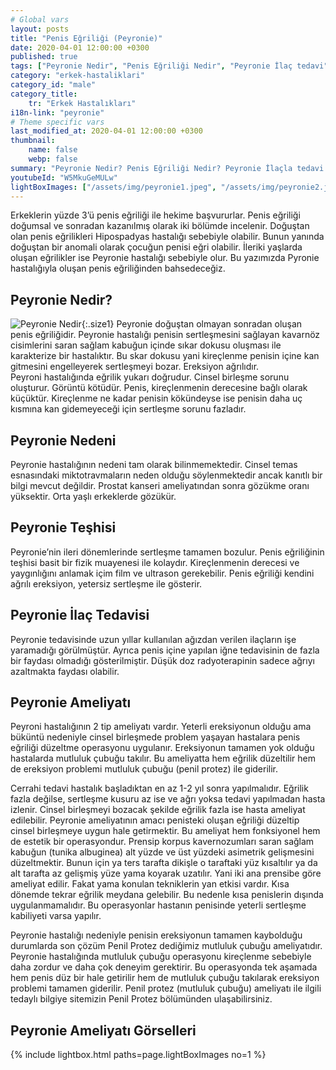 ```yaml
---
# Global vars
layout: posts
title: "Penis Eğriliği (Peyronie)"
date: 2020-04-01 12:00:00 +0300
published: true
tags: ["Peyronie Nedir", "Penis Eğriliği Nedir", "Peyronie İlaç tedavi", " Peyronie sebep", "Peyronie belirti", "Peyronie ameliyat", "Penis eğriliği düzeltme", "penis eğriliği ameliyatı", "mutluluk çubuğu ameliyatı", "Penil Protez Ameliyatı" , "Penis eğriliği ameliyatı nasıl olur" , "Peyronie" , "Penis Eğriliği" , "peyronie nedeni" , "peyronie teşhis" , "penis eğriliği nedeni" , "Penis neden eğrilir" ]
category: "erkek-hastaliklari"
category_id: "male"
category_title:
    tr: "Erkek Hastalıkları"
i18n-link: "peyronie"
# Theme specific vars
last_modified_at: 2020-04-01 12:00:00 +0300
thumbnail:
    name: false
    webp: false
summary: "Peyronie Nedir? Penis Eğriliği Nedir? Peyronie İlaçla tedavi edilir mi? Peyronie'nin sebebi? Peyronie belirtileri, Peyronie ameliyatları, Penis Eğriliği düzeltilmesi, penis eğriliği ameliyatı, mutluluk çubuğu ameliyatı, penil protez ameliyatı, Penis eğriliği nasıl düzeltilir, Penis eğriliği ameliyatı nasıl olur"
youtubeId: "W5MkuGeMULw"
lightBoxImages: ["/assets/img/peyronie1.jpeg", "/assets/img/peyronie2.jpeg", "/assets/img/peyronie3.jpeg"]
---
```



Erkeklerin yüzde 3’ü penis eğriliği ile hekime başvururlar. Penis eğriliği doğumsal ve sonradan kazanılmış olarak iki bölümde incelenir. Doğuştan olan penis eğrilikleri Hipospadyas hastalığı sebebiyle olabilir. Bunun yanında doğuştan bir anomali olarak çocuğun penisi eğri olabilir. İleriki yaşlarda oluşan eğrilikler ise Peyronie hastalığı sebebiyle olur. Bu yazımızda Pyronie hastalığıyla oluşan penis eğriliğinden bahsedeceğiz.

## Peyronie Nedir?

![Peyronie Nedir](/assets/img/peyronie.jpeg){:.size1}
Peyronie doğuştan olmayan sonradan oluşan penis eğriliğidir. Peyronie hastalığı penisin sertleşmesini sağlayan kavarnöz cisimlerini saran sağlam kabuğun içinde sıkar dokusu oluşması ile karakterize bir hastalıktır. Bu skar dokusu yani kireçlenme penisin içine kan gitmesini engelleyerek sertleşmeyi bozar. Ereksiyon ağrılıdır.  
Peyroni hastalığında eğrilik yukarı doğrudur. Cinsel birleşme sorunu oluşturur. Görüntü kötüdür. Penis, kireçlenmenin derecesine bağlı olarak küçüktür. Kireçlenme ne kadar penisin kökündeyse ise penisin daha uç kısmına kan gidemeyeceği için sertleşme sorunu fazladır.

## Peyronie Nedeni

Peyronie hastalığının nedeni tam olarak bilinmemektedir. Cinsel temas esnasındaki miktotravmaların neden olduğu söylenmektedir ancak kanıtlı bir bilgi mevcut değildir. Prostat kanseri ameliyatından sonra gözükme oranı yüksektir. Orta yaşlı erkeklerde gözükür.

## Peyronie Teşhisi

Peyronie’nin ileri dönemlerinde sertleşme tamamen bozulur. Penis eğriliğinin teşhisi basit bir fizik muayenesi ile kolaydır. Kireçlenmenin derecesi ve yaygınlığını anlamak içim film ve ultrason gerekebilir. Penis eğriliği kendini ağrılı ereksiyon, yetersiz sertleşme ile gösterir.

## Peyronie İlaç Tedavisi

Peyronie tedavisinde uzun yıllar kullanılan ağızdan verilen ilaçların işe yaramadığı görülmüştür. Ayrıca penis içine yapılan iğne tedavisinin de fazla bir faydası olmadığı gösterilmiştir. Düşük doz radyoterapinin sadece ağrıyı azaltmakta faydası olabilir.

## Peyronie Ameliyatı

Peyroni hastalığının 2 tip ameliyatı vardır. Yeterli ereksiyonun olduğu ama büküntü nedeniyle cinsel birleşmede problem yaşayan hastalara penis eğriliği düzeltme operasyonu uygulanır. Ereksiyonun tamamen yok olduğu hastalarda mutluluk çubuğu takılır. Bu ameliyatta hem eğrilik düzeltilir hem de ereksiyon problemi mutluluk çubuğu (penil protez) ile giderilir.


Cerrahi tedavi hastalık başladıktan en az 1-2 yıl sonra yapılmalıdır. Eğrilik fazla değilse, sertleşme kusuru az ise ve ağrı yoksa tedavi yapılmadan hasta izlenir. Cinsel birleşmeyi bozacak şekilde eğrilik fazla ise hasta ameliyat edilebilir. Peyronie ameliyatının amacı penisteki oluşan eğriliği düzeltip cinsel birleşmeye uygun hale getirmektir. Bu ameliyat hem fonksiyonel hem de estetik bir operasyondur. Prensip korpus kavernozumları saran sağlam kabuğun (tunika albuginea) alt yüzde ve üst yüzdeki asimetrik gelişmesini düzeltmektir. Bunun için ya ters tarafta dikişle o taraftaki yüz kısaltılır ya da alt tarafta az gelişmiş yüze yama koyarak uzatılır. Yani iki ana prensibe göre ameliyat edilir. Fakat yama konulan tekniklerin yan etkisi vardır. Kısa dönemde tekrar eğrilik meydana gelebilir. Bu nedenle kısa penislerin dışında uygulanmamalıdır. Bu operasyonlar hastanın penisinde yeterli sertleşme kabiliyeti varsa yapılır.


Peyronie hastalığı nedeniyle penisin ereksiyonun tamamen kaybolduğu durumlarda son çözüm Penil Protez dediğimiz mutluluk çubuğu ameliyatıdır. Peyronie hastalığında mutluluk çubuğu operasyonu kireçlenme sebebiyle daha zordur ve daha çok deneyim gerektirir. Bu operasyonda tek aşamada hem penis düz bir hale getirilir hem de mutluluk çubuğu takılarak ereksiyon problemi tamamen giderilir. Penil protez (mutluluk çubuğu) ameliyatı ile ilgili tedaylı bilgiye sitemizin Penil Protez bölümünden ulaşabilirsiniz.

## Peyronie Ameliyatı Görselleri

{% include lightbox.html paths=page.lightBoxImages no=1 %}
